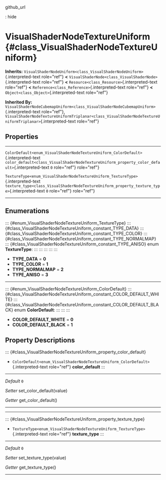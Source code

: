 github\_url

:   hide

VisualShaderNodeTextureUniform {#class_VisualShaderNodeTextureUniform}
==============================

**Inherits:**
`VisualShaderNodeUniform<class_VisualShaderNodeUniform>`{.interpreted-text
role="ref"} **\<**
`VisualShaderNode<class_VisualShaderNode>`{.interpreted-text role="ref"}
**\<** `Resource<class_Resource>`{.interpreted-text role="ref"} **\<**
`Reference<class_Reference>`{.interpreted-text role="ref"} **\<**
`Object<class_Object>`{.interpreted-text role="ref"}

**Inherited By:**
`VisualShaderNodeCubemapUniform<class_VisualShaderNodeCubemapUniform>`{.interpreted-text
role="ref"},
`VisualShaderNodeTextureUniformTriplanar<class_VisualShaderNodeTextureUniformTriplanar>`{.interpreted-text
role="ref"}

Properties
----------

  ------------------------------------------------------------------------------------ ------------------------------------------------------------------------------------------------ -----
  `ColorDefault<enum_VisualShaderNodeTextureUniform_ColorDefault>`{.interpreted-text   `color_default<class_VisualShaderNodeTextureUniform_property_color_default>`{.interpreted-text   `0`
  role="ref"}                                                                          role="ref"}                                                                                      

  `TextureType<enum_VisualShaderNodeTextureUniform_TextureType>`{.interpreted-text     `texture_type<class_VisualShaderNodeTextureUniform_property_texture_type>`{.interpreted-text     `0`
  role="ref"}                                                                          role="ref"}                                                                                      
  ------------------------------------------------------------------------------------ ------------------------------------------------------------------------------------------------ -----

Enumerations
------------

::: {#enum_VisualShaderNodeTextureUniform_TextureType}
::: {#class_VisualShaderNodeTextureUniform_constant_TYPE_DATA}
::: {#class_VisualShaderNodeTextureUniform_constant_TYPE_COLOR}
::: {#class_VisualShaderNodeTextureUniform_constant_TYPE_NORMALMAP}
::: {#class_VisualShaderNodeTextureUniform_constant_TYPE_ANISO}
enum **TextureType**:
:::
:::
:::
:::
:::

-   **TYPE\_DATA** = **0**
-   **TYPE\_COLOR** = **1**
-   **TYPE\_NORMALMAP** = **2**
-   **TYPE\_ANISO** = **3**

------------------------------------------------------------------------

::: {#enum_VisualShaderNodeTextureUniform_ColorDefault}
::: {#class_VisualShaderNodeTextureUniform_constant_COLOR_DEFAULT_WHITE}
::: {#class_VisualShaderNodeTextureUniform_constant_COLOR_DEFAULT_BLACK}
enum **ColorDefault**:
:::
:::
:::

-   **COLOR\_DEFAULT\_WHITE** = **0**
-   **COLOR\_DEFAULT\_BLACK** = **1**

Property Descriptions
---------------------

::: {#class_VisualShaderNodeTextureUniform_property_color_default}
-   `ColorDefault<enum_VisualShaderNodeTextureUniform_ColorDefault>`{.interpreted-text
    role="ref"} **color\_default**
:::

  ----------- ----------------------------
  *Default*   `0`

  *Setter*    set\_color\_default(value)

  *Getter*    get\_color\_default()
  ----------- ----------------------------

------------------------------------------------------------------------

::: {#class_VisualShaderNodeTextureUniform_property_texture_type}
-   `TextureType<enum_VisualShaderNodeTextureUniform_TextureType>`{.interpreted-text
    role="ref"} **texture\_type**
:::

  ----------- ---------------------------
  *Default*   `0`

  *Setter*    set\_texture\_type(value)

  *Getter*    get\_texture\_type()
  ----------- ---------------------------
